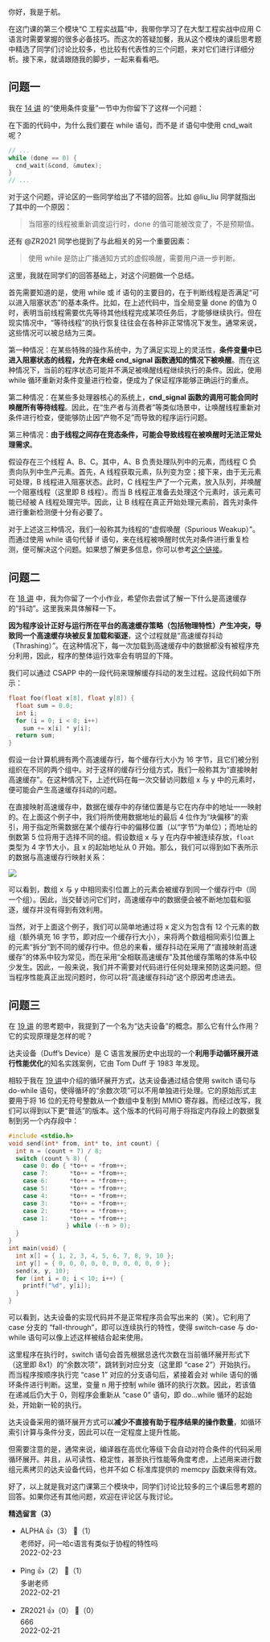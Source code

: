你好，我是于航。

在这门课的第三个模块“C 工程实战篇”中，我带你学习了在大型工程实战中应用 C 语言时需要掌握的很多必备技巧。而这次的答疑加餐，我从这个模块的课后思考题中精选了同学们讨论比较多，也比较有代表性的三个问题，来对它们进行详细分析。接下来，就请跟随我的脚步，一起来看看吧。

## **问题一**

我在 [14 讲](https://time.geekbang.org/column/article/478213) 的“使用条件变量”一节中为你留下了这样一个问题：

在下面的代码中，为什么我们要在 while 语句，而不是 if 语句中使用 cnd\_wait 呢？

```c++
// ...
while (done == 0) { 
  cnd_wait(&cond, &mutex);
}
// ...
```

对于这个问题，评论区的一些同学给出了不错的回答。比如 @liu\_liu 同学就指出了其中的一个原因：

> 当阻塞的线程被重新调度运行时，done 的值可能被改变了，不是预期值。

还有 @ZR2021 同学也提到了与此相关的另一个重要因素：

> 使用 while 是防止广播通知方式的虚假唤醒，需要用户进一步判断。

这里，我就在同学们的回答基础上，对这个问题做一个总结。

首先需要知道的是，使用 while 或 if 语句的主要目的，在于判断线程是否满足“可以进入阻塞状态”的基本条件。比如，在上述代码中，当全局变量 done 的值为 0 时，表明当前线程需要优先等待其他线程完成某项任务后，才能够继续执行。但在现实情况中，“等待线程”的执行恢复往往会在各种非正常情况下发生。通常来说，这些情况可以被总结为三类。

第一种情况：在某些特殊的操作系统中，为了满足实现上的灵活性，**条件变量中已进入阻塞状态的线程，允许在未经 cnd\_signal 函数通知的情况下被唤醒**。而在这种情况下，当前的程序状态可能并不满足被唤醒线程继续执行的条件。因此，使用 while 循环重新对条件变量进行检查，便成为了保证程序能够正确运行的重点。

第二种情况：在某些多处理器核心的系统上，**cnd\_signal 函数的调用可能会同时唤醒所有等待线程**。因此，在“生产者与消费者”等类似场景中，让唤醒线程重新对条件进行检查，便能够防止因“产物不足”而导致的程序运行问题。

第三种情况：**由于线程之间存在竞态条件，可能会导致线程在被唤醒时无法正常处理需求**。

假设存在三个线程 A、B、C。其中，A、B 负责处理队列中的元素，而线程 C 负责向队列中生产元素。首先，A 线程获取元素，队列变为空；接下来，由于无元素可处理，B 线程进入阻塞状态。此时，C 线程生产了一个元素，放入队列，并唤醒一个阻塞线程（这里即 B 线程）。而当 B 线程正准备去处理这个元素时，该元素可能已经被 A 线程处理完毕。因此，让 B 线程在真正开始处理元素前，首先对条件进行重新检测便十分有必要了。

对于上述这三种情况，我们一般称其为线程的“虚假唤醒（Spurious Weakup）”。而通过使用 while 语句代替 if 语句，来在线程被唤醒时优先对条件进行重复检测，便可解决这个问题。如果想了解更多信息，你可以参考[这个链接](https://wiki.sei.cmu.edu/confluence/display/c/CON36-C.+Wrap+functions+that+can+spuriously+wake+up+in+a+loop)。

## **问题二**

在 [18 讲](https://time.geekbang.org/column/article/481903) 中，我为你留了一个小作业，希望你去尝试了解一下什么是高速缓存的“抖动”。这里我来具体解释一下。

**因为程序设计正好与运行所在平台的高速缓存策略（包括物理特性）产生冲突，导致同一个高速缓存块被反复加载和驱逐**，这个过程就是“高速缓存抖动（Thrashing）”。在这种情况下，每一次加载到高速缓存中的数据都没有被程序充分利用，因此，程序的整体运行效率会有明显的下降。

我们可以通过 CSAPP 中的一段代码来理解缓存抖动的发生过程。这段代码如下所示：

```c++
float foo(float x[8], float y[8]) {
  float sum = 0.0;
  int i;
  for (i = 0; i < 8; i++)
    sum += x[i] * y[i];
  return sum;
}
```

假设一台计算机拥有两个高速缓存行，每个缓存行大小为 16 字节，且它们被分别组织在不同的两个组中。对于这样的缓存行分组方式，我们一般称其为“直接映射高速缓存”。在这种情况下，上述代码在每一次交替访问数组 x 与 y 中的元素时，便可能会产生高速缓存抖动的问题。

在直接映射高速缓存中，数据在缓存中的存储位置是与它在内存中的地址一一映射的。在上面这个例子中，我们将所使用数据地址的最后 4 位作为“块偏移”的索引，用于指定所需数据在某个缓存行中的偏移位置（以“字节”为单位）；而地址的倒数第 5 位将用于选择不同的组。假设数组 x 与 y 在内存中被连续存放，`float` 类型为 4 字节大小，且 x 的起始地址从 0 开始。那么，我们可以得到如下表所示的数据与高速缓存行映射关系：

![](https://static001.geekbang.org/resource/image/5b/e2/5b2fd8ffa1c16c6e96ab53cae1e465e2.jpg?wh=2284x1225)

可以看到，数组 x 与 y 中相同索引位置上的元素会被缓存到同一个缓存行中（同一个组）。因此，当交替访问它们时，高速缓存中的数据便会被不断地加载和驱逐，缓存并没有得到有效利用。

当然，对于上面这个例子，我们可以简单地通过将 x 定义为包含有 12 个元素的数组（额外填充 16 字节，即对应一个缓存行大小），来将两个数组相同索引位置上的元素“拆分”到不同的缓存行中。但总的来看，缓存抖动在采用了“直接映射高速缓存”的体系中较为常见，而在采用“全相联高速缓存”及其他缓存策略的体系中较少发生。因此，一般来说，我们并不需要对代码进行任何处理来预防这类问题。但当程序性能真正出现问题时，你可以将“高速缓存抖动”这个原因考虑进去。

## **问题三**

在 [19 讲](https://time.geekbang.org/column/article/482493) 的思考题中，我提到了一个名为“达夫设备”的概念。那么它有什么作用？它的实现原理是怎样的呢？

达夫设备（Duff’s Device）是 C 语言发展历史中出现的一个**利用手动循环展开进行性能优化**的知名实践案例，它由 Tom Duff 于 1983 年发现。

相较于我在 [19 讲](https://time.geekbang.org/column/article/482493)中介绍的循环展开方式，达夫设备通过结合使用 switch 语句与 do-while 语句，使得循环的“余数次项”可以不用单独进行处理。它的原始形式主要用于将 16 位的无符号整数从一个数组中复制到 MMIO 寄存器。而经过改写，我们可以得到以下更“普适”的版本。这个版本的代码可用于将指定内存段上的数据复制到另一个内存段中：

```c++
#include <stdio.h>
void send(int* from, int* to, int count) {
  int n = (count + 7) / 8;
  switch (count % 8) {
    case 0: do { *to++ = *from++;
    case 7:      *to++ = *from++;
    case 6:      *to++ = *from++;
    case 5:      *to++ = *from++;
    case 4:      *to++ = *from++;
    case 3:      *to++ = *from++;
    case 2:      *to++ = *from++;
    case 1:      *to++ = *from++;
                } while (--n > 0);
  }
}
int main(void) {
  int x[] = { 1, 2, 3, 4, 5, 6, 7, 8, 9, 10 };
  int y[] = { 0, 0, 0, 0, 0, 0, 0, 0, 0, 0 };
  send(x, y, 10);
  for (int i = 0; i < 10; i++) {
    printf("%d", y[i]);
  }
}
```

可以看到，达夫设备的实现代码并不是正常程序员会写出来的（笑）。它利用了 case 分支的 “fall-through”，即可以连续执行的特性，使得 switch-case 与 do-while 语句可以像上述这样被结合起来使用。

这里程序在执行时，switch 语句会首先根据总迭代次数在当前循环展开形式下（这里即 8x1）的“余数次项”，跳转到对应分支（这里即 “case 2”）开始执行。而当程序按顺序执行完 “case 1” 对应的分支语句后，紧接着会对 while 语句的循环条件进行判断。这里，变量 n 用于控制 while 循环的执行次数。因此，若该值在递减后仍大于 0，则程序会重新从 “case 0” 语句，即 do…while 循环的起始处，开始新一轮的执行。

达夫设备采用的循环展开方式可以**减少不直接有助于程序结果的操作数量**，如循环索引计算与条件分支，因此可以在一定程度上提升性能。

但需要注意的是，通常来说，编译器在高优化等级下会自动对符合条件的代码采用循环展开。并且，从可读性、稳定性，甚至执行性能等角度考虑，上述用来进行数组元素拷贝的达夫设备代码，也并不如 C 标准库提供的 memcpy 函数来得有效。

好了，以上就是我对这门课第三个模块中，同学们讨论比较多的三个课后思考题的回答。如果你还有其他问题，欢迎在评论区与我讨论。
<div><strong>精选留言（3）</strong></div><ul>
<li><span>ALPHA</span> 👍（3） 💬（1）<div>老师好，问一哈c语言有类似于协程的特性吗</div>2022-02-23</li><br/><li><span>Ping</span> 👍（2） 💬（1）<div>多谢老师</div>2022-02-21</li><br/><li><span>ZR2021</span> 👍（0） 💬（0）<div>666</div>2022-02-21</li><br/>
</ul>